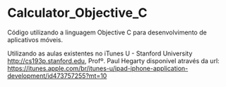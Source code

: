 # Calculator_Objective_C
Código utilizando a linguagem Objective C para desenvolvimento de aplicativos móveis.



Utilizando as aulas existentes no iTunes U - Stanford University http://cs193p.stanford.edu,
Profº. Paul Hegarty disponível através da url: 
https://itunes.apple.com/br/itunes-u/ipad-iphone-application-development/id473757255?mt=10